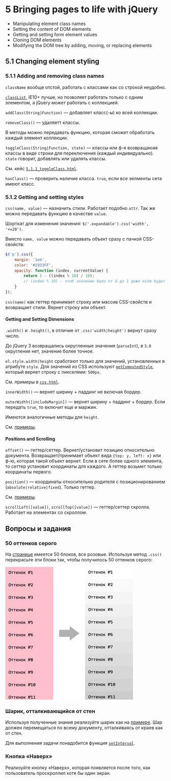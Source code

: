 # 5 Bringing pages to life with jQuery

* Manipulating element class names
* Setting the content of DOM elements
* Getting and setting form element values
* Cloning DOM elements
* Modifying the DOM tree by adding, moving, or replacing elements

## 5.1 Changing element styling
### 5.1.1 Adding and removing class names
`className` вообще отстой, работать с классами как со строкой неудобно.

[`classList`](http://learn.javascript.ru/attributes-and-custom-properties#классы-в-виде-объекта-classlist), IE10+ лучше, но позволяет работать только с одним элементом, а jQuery может работать с коллекцией.

`addClass(String|Function)` — добавляет класс(-ы) ко всей коллекции.

`removeClass()` — удаляетт классы.

В методы можно передавать функцию, которая сможет обработать каждый элемент коллекции.

`toggleClass(String|Function, state)` — классы или ф-я возвращаюая классы в виде строки для переключения (каждый индивидуально). `state` говорит, добавлять или удалять классы.

См. кейс [`5.1.1_toggleClass.html`](5.1.1_toggleClass.html).

`hasClass()` — проверить наличие класса. `true`, если все эелменты сета имеют класс.

### 5.1.2 Getting and setting styles
`css(name, value)` — назначить стили. Работает подобно `attr`. Так же можно передавать функцию в качестве `value`.

Шорткат для изменения значения: `$('.expandable').css('width', '+=20')`.

Вместо `name, value` можно передавать объект сразу с пачкой CSS-свойств:

```js
$('p').css({
    margin: '1em',
    color: '#1933FF',
    opacity: function (index, currentValue) {
        return 1 - ((index % 10) / 10);
        // (index % 10) - чтоб значение было от 0 до 1 даже если будет больше 10 элементов в сете
    }
});
```

`css(name)` как геттер принимает строку или массив CSS-свойств и возвращает стили. Вернет строку или объект.

#### Getting and Setting Dimensions
`.width()` и `.height()`, в отличие от `.css('width|height')` вернут сразу число.

До jQuery 3 возвращались округленные значения (`parseInt`), в `3.0` округления нет, значение более точное.

`el.style.width|height` сработают только для значений, установленных в атрибуте `style`. Для значений из CSS используют [`getComputedStyle`](https://learn.javascript.ru/styles-and-classes), который вернет строку с пикселями: `500px`.

См. примеры в [`css.html`](examples/css.html).

`innerWidth()` — вернет ширину + паддинг не включая бордер.

`outerWidth([includeMargin])` — вернет ширину + паддинг + бордер. Если передать `true`, то включит еще и маржин.

Имеются аналогичные методы для `height`.

См. [примеры](examples/5.1.2_width_height.html).

#### Positions and Scrolling
`offset()` — геттер/сеттер. Вернет/установит позицию относительно документа. Возвращает/принимает объект вида `{top: y, left: x}` или ф-ю, которая такой объект вернет. Если в сете более одного элемента, то сеттер установит координаты для каждого. А геттер возьмет только координаты первого.

`position()` — координаты относительно родителя с позиционированием (`absolute|relative|fixed`). Только геттер.

См. [примеры](examples/5.1.2_offset.html).

`scrollLeft([value])`, `scrollTop([value])` — геттер/сеттер скролла. Работает на элементах со скроллом.

## Вопросы и задания

### 50 оттенков серого
На [странице](tasks/50_shades_of_grey.html) имеется 50 блоков, все розовые. Используя метод `.css()` перекрасьте эти блоки так, чтобы получилось 50 оттенков серого:

<img src="tasks/50_shades_view.png" width="400">

### Шарик, отталкивающийся от стен
Используя полученные знания реализуйте шарик как на [примере](https://youtu.be/M0YAKFMTxKw). Шар должен перемещаться по всему документу, отталкиваясь от краев как от стен.

Для выполнения задачи понадобится функция [`setInterval`](http://learn.javascript.ru/settimeout-setinterval#setinterval).

### Кнопка «Наверх»
Реализуйте кнопку «Наверх», которая появляется после того, как пользователь проскроллил хотя бы один экран.